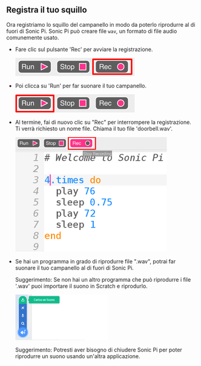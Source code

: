 ## Registra il tuo squillo

Ora registriamo lo squillo del campanello in modo da poterlo riprodurre al di fuori di Sonic Pi. Sonic Pi può creare file `wav`, un formato di file audio comunemente usato.

+ Fare clic sul pulsante 'Rec' per avviare la registrazione.
    
    ![screenshot](images/tune-record.png)

+ Poi clicca su 'Run' per far suonare il tuo campanello.
    
    ![screenshot](images/tune-run.png)

+ Al termine, fai di nuovo clic su "Rec" per interrompere la registrazione. Ti verrà richiesto un nome file. Chiama il tuo file 'doorbell.wav'.
    
    ![screenshot](images/tune-record-stop.png)

+ Se hai un programma in grado di riprodurre file ".wav", potrai far suonare il tuo campanello al di fuori di Sonic Pi.
    
    Suggerimento: Se non hai un altro programma che può riprodurre i file '.wav' puoi importare il suono in Scratch e riprodurlo.
    
    ![screenshot](images/scratch-upload.png)
    
    Suggerimento: Potresti aver bisogno di chiudere Sonic Pi per poter riprodurre un suono usando un'altra applicazione.